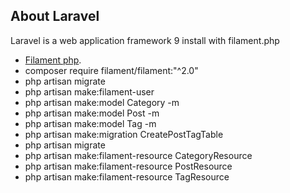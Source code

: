 
## About Laravel

Laravel is a web application framework 9 install with filament.php

- [Filament php](https://filamentphp.com/).
- composer require filament/filament:"^2.0"
- php artisan migrate
- php artisan make:filament-user
- php artisan make:model Category -m
- php artisan make:model Post -m 
- php artisan make:model Tag -m
- php artisan make:migration CreatePostTagTable
- php artisan migrate
- php artisan make:filament-resource CategoryResource
- php artisan make:filament-resource PostResource
- php artisan make:filament-resource TagResource

